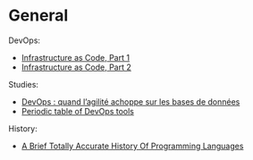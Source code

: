 # General

DevOps:
- [Infrastructure as Code, Part 1](https://crate.io/a/infrastructure-as-code-part-one/)
- [Infrastructure as Code, Part 2](https://crate.io/a/infrastructure-as-code-part-two-a-closer-look-at-terraform/)

Studies:
- [DevOps : quand l’agilité achoppe sur les bases de données](https://www.silicon.fr/devops-agilite-bases-donnees-240933.html)
- [Periodic table of DevOps tools](https://xebialabs.com/periodic-table-of-devops-tools/)

History:
- [A Brief Totally Accurate History Of Programming Languages](https://medium.com/swlh/a-brief-totally-accurate-history-of-programming-languages-d2e2b09553f8)

